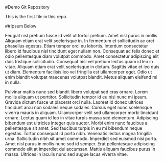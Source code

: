 #Demo Git Repository

This is the first file in this repo. 

##Ipsum Below

Feugiat nisl pretium fusce id velit ut tortor pretium. Amet nisl purus in mollis. Aliquam etiam erat velit scelerisque in. In fermentum et sollicitudin ac orci phasellus egestas. Etiam tempor orci eu lobortis. Interdum consectetur libero id faucibus nisl tincidunt eget nullam non. Consequat ac felis donec et odio pellentesque diam volutpat commodo. Amet consectetur adipiscing elit duis tristique sollicitudin. Consequat nisl vel pretium lectus quam id leo in vitae. Aliquam etiam erat velit scelerisque in dictum. Sagittis vitae et leo duis ut diam. Elementum facilisis leo vel fringilla est ullamcorper eget. Odio ut enim blandit volutpat maecenas volutpat blandit. Metus aliquam eleifend mi in nulla.

Pulvinar mattis nunc sed blandit libero volutpat sed cras ornare. Lorem mollis aliquam ut porttitor. Sollicitudin tempor id eu nisl nunc mi ipsum. Gravida dictum fusce ut placerat orci nulla. Laoreet id donec ultrices tincidunt arcu non sodales neque sodales. Cursus eget nunc scelerisque viverra mauris in aliquam. Ullamcorper velit sed ullamcorper morbi tincidunt ornare. Lectus quam id leo in vitae turpis massa sed elementum. Adipiscing bibendum est ultricies integer quis auctor. Morbi enim nunc faucibus a pellentesque sit amet. Sed faucibus turpis in eu mi bibendum neque egestas. Tortor consequat id porta nibh. Venenatis lectus magna fringilla urna. Sollicitudin nibh sit amet commodo. Imperdiet sed euismod nisi porta. Amet nisl purus in mollis nunc sed id semper. Erat pellentesque adipiscing commodo elit at imperdiet dui accumsan. Mattis aliquam faucibus purus in massa. Ultrices in iaculis nunc sed augue lacus viverra vitae.
